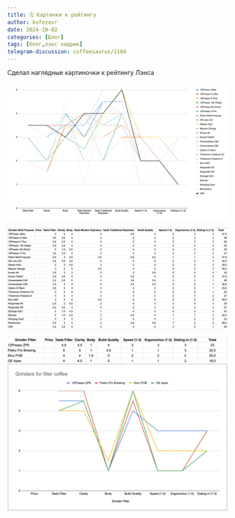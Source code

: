 ```yaml
---
title: 🗒 Картинки к рейтингу
author: kofezavr
date: 2024-10-02
categories: [Блог]
tags: [блог,лэнс хедрик]
telegram-discussion: coffeesaurus/1184
--- 
```

Сделал наглядные картиночки к рейтингу Лэнса

![Картинки к рейтингу](/assets/img/posts/24/10/rating-1.jpg)

![Картинки к рейтингу](/assets/img/posts/24/10/rating-2.jpg)

![Картинки к рейтингу](/assets/img/posts/24/10/rating-3.jpg)